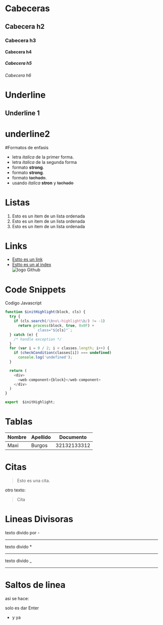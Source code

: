 # Cabeceras
## Cabecera h2
### Cabecera h3
#### Cabecera h4
##### Cabecera h5 
###### Cabecera h6  

# Underline
Underline 1
-----------

underline2
==========
#Formatos de enfasis
- letra _italica_ de la primer forma.
- letra _italica_ de la segunda forma
- formato **strong**.
- formato __strong__.
- formato ~~tachado~~.
- usando *italica* **stron** y ~~tachado~~ 

# Listas
1. Esto es un item de un lista ordenada
2. Esto es un item de un lista ordenada
3. Esto es un item de un lista ordenada

# Links
- [Estto es un link](https://www.google.com)   
- [Estto es un al index](index.html)   
![logo Github](https://play-lh.googleusercontent.com/PCpXdqvUWfCW1mXhH1Y_98yBpgsWxuTSTofy3NGMo9yBTATDyzVkqU580bfSln50bFU)

# Code Snippets
Codigo Javascript
```JavaScript
function $initHighlight(block, cls) {
  try {
    if (cls.search(/\bno\-highlight\b/) != -1)
      return process(block, true, 0x0F) +
             ` class="${cls}"`;
  } catch (e) {
    /* handle exception */
  }
  for (var i = 0 / 2; i < classes.length; i++) {
    if (checkCondition(classes[i]) === undefined)
      console.log('undefined');
  }

  return (
    <div>
      <web-component>{block}</web-component>
    </div>
  )
}

export  $initHighlight;
```
# Tablas
| Nombre | Apellido | Documento
| ------ | ------ | ------ |
|Maxi | Burgos | 32132133312 |

# Citas
> Esto es una cita.

otro texto:
> Cita

# Lineas Divisoras

texto divido por -

---
texto divido *

***
texto divido _

___

# Saltos de linea
asi se hace:

solo es dar Enter
- y ya